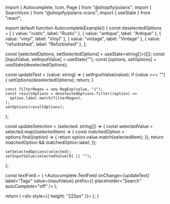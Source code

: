 import { Autocomplete, Icon, Page } from "@shopify/polaris";
import { SearchIcon } from "@shopify/polaris-icons";
import { useState } from "react";

export default function AutocompleteExample() {
  const deselectedOptions = [
    { value: "rustic", label: "Rustic" },
    { value: "antique", label: "Antique" },
    { value: "vinyl", label: "Vinyl" },
    { value: "vintage", label: "Vintage" },
    { value: "refurbished", label: "Refurbished" },
  ];

  const [selectedOptions, setSelectedOptions] = useState<string[]>([]);
  const [inputValue, setInputValue] = useState("");
  const [options, setOptions] = useState(deselectedOptions);

  const updateText = (value: string) => {
    setInputValue(value);
    if (value === "") {
      setOptions(deselectedOptions);
      return;
    }

    const filterRegex = new RegExp(value, "i");
    const resultOptions = deselectedOptions.filter((option) =>
      option.label.match(filterRegex),
    );
    setOptions(resultOptions);
  };

  const updateSelection = (selected: string[]) => {
    const selectedValue = selected.map((selectedItem) => {
      const matchedOption = options.find((option) => {
        return option.value.match(selectedItem);
      });
      return matchedOption && matchedOption.label;
    });

    setSelectedOptions(selected);
    setInputValue(selectedValue[0] || "");
  };

  const textField = (
    <Autocomplete.TextField
      onChange={updateText}
      label="Tags"
      value={inputValue}
      prefix={<Icon source={SearchIcon} tone="base" />}
      placeholder="Search"
      autoComplete="off"
    />
  );

  return (
    <Page narrowWidth>
      <div style={{ height: "225px" }}>
        <Autocomplete
          options={options}
          selected={selectedOptions}
          onSelect={updateSelection}
          textField={textField}
        />
      </div>
    </Page>
  );
}
